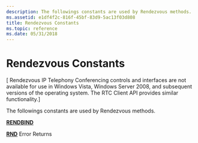 ```yaml
---
description: The followings constants are used by Rendezvous methods.
ms.assetid: e1df4f2c-816f-45bf-83d9-5ac13f03d808
title: Rendezvous Constants
ms.topic: reference
ms.date: 05/31/2018
---
```


# Rendezvous Constants

\[ Rendezvous IP Telephony Conferencing controls and interfaces are not available for use in Windows Vista, Windows Server 2008, and subsequent versions of the operating system. The RTC Client API provides similar functionality.\]

The followings constants are used by Rendezvous methods.

[**RENDBIND**](rendbind--constants.md)

[**RND**](rnd--constants.md) Error Returns

 

 



